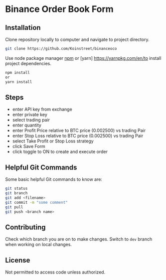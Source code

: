 # Binance Order Book Form

## Installation

Clone repository locally to computer and navigate to project directory.

```bash
git clone https://github.com/Koinstreet/binanceoco
```
Use node package manager [npm](https://www.npmjs.com/) or [yarn] https://yarnpkg.com/en/to install project dependencies.

```bash
npm install
or
yarn install
```

## Steps

- enter API key from exchange
- enter private key
- select trading pair
- enter quantity
- enter Profit Price relative to BTC price (0.002500) vs trading Pair
- enter Stop Loss relative to BTC price (0.002500) vs trading Pair
- select Take Profit or Stop Loss strategy
- click Save Form
- click toggle to ON to create and execute order

## Helpful Git Commands

Some basic helpful Git commands to know are:
```bash
git status
git branch
git add <filename>
git commit -m "some comment"
git pull
git push <branch name>
```


## Contributing

Check which branch you are on to make changes. Switch to ```dev``` branch when working on local changes.

## License
Not permitted to access code unless authorized.
